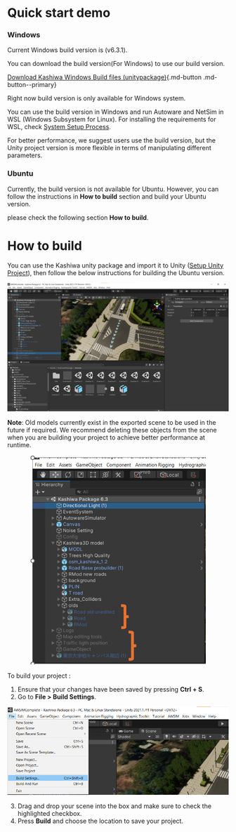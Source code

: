 # Quick start demo

### Windows
Current Windows build version is (v6.3.1).

You can download the build version(For Windows) to use our build version.

[Download Kashiwa Windows Build  files (unitypackage)](https://drive.google.com/drive/u/1/folders/1HkRJ5tsF3z0VHyzUvbKuv5Zhwk9BV4WI){.md-button .md-button--primary}

Right now build version is only available for Windows system.

You can use the build version in Windows and run Autoware and NetSim in WSL (Windows Subsystem for Linux). For installing the requirements for WSL, check [System Setup Process](https://tlab-wide.github.io/V2X_E2E_Simulator/Simple-AV/SystemSetup/).

For better performance, we suggest users use the build version, but the Unity project version is more flexible in terms of manipulating different parameters. 

### Ubuntu
Currently, the build version is not available for Ubuntu. However, you can follow the instructions in **How to build** section and build your Ubuntu version. 

please check the following section **How to build**. 

# How to build 

You can use the Kashiwa unity package and import it to Unity ([Setup Unity Project](https://tlab-wide.github.io/V2X_E2E_Simulator/GettingStarted/SetupUnityProject/)), then follow the below instructions for building the Ubuntu version. 




<div style="text-align: center;">
  <img src="image.png" alt="alt text" width="800">
</div>


**Note**: Old models currently exist in the exported scene to be used in the future if required. We recommend deleting these objects from the scene when you are building your project to achieve better performance at runtime.

<div style="text-align: center;">
  <img src="image-2.png" alt="alt text" width="400">
</div>


To build your project :

1. Ensure that your changes have been saved by pressing  **Ctrl + S**.
2. Go to **File > Build Settings**.

<div style="text-align: center;">
  <img src="image-1.png" alt="alt text" width="800">
</div>



3. Drag and drop your scene into the box and make sure to check the highlighted checkbox.
4. Press **Build** and choose the location to save your project.


